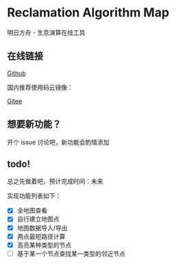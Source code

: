 # Reclamation Algorithm Map

明日方舟 - 生息演算在线工具

## 在线链接

[Github](https://qingxia-ela.github.io/reclamation-algorithm-map/)

国内推荐使用码云镜像：

[Gitee](https://shiinafan.gitee.io/reclamation-algorithm-map/)

## 想要新功能？

开个 issue 讨论吧，新功能会酌情添加

## todo!

总之先做着吧，预计完成时间：未来

实现功能列表如下：

- [x] 全地图查看
- [x] 自行建立地图点
- [x] 地图数据导入/导出
- [x] 两点最短路径计算
- [x] 高亮某种类型的节点
- [ ] 基于某一个节点查找某一类型的邻近节点
